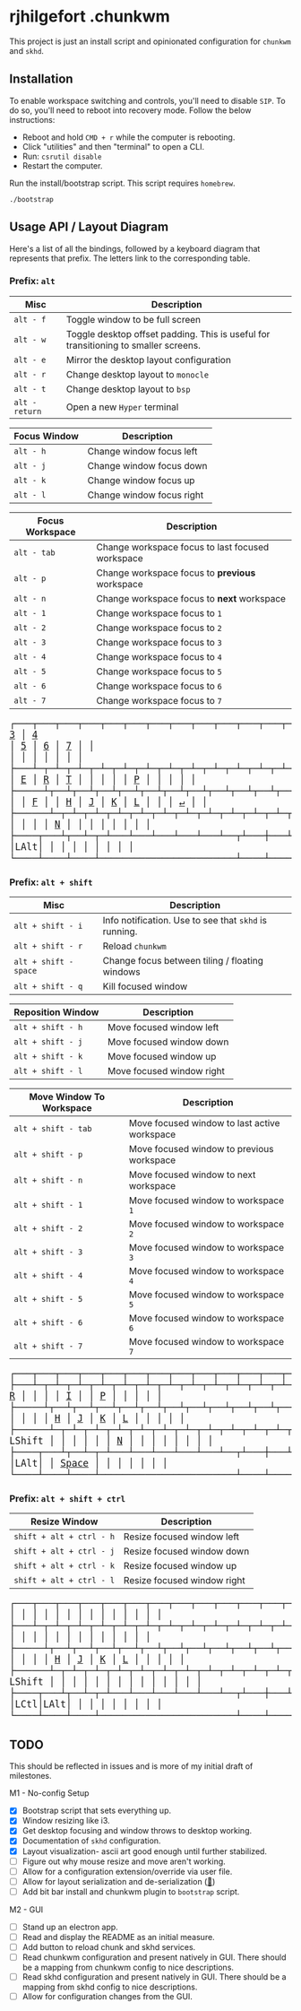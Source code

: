 # rjhilgefort .chunkwm

This project is just an install script and opinionated configuration for `chunkwm` and `skhd`.

## Installation

To enable workspace switching and controls, you'll need to disable `SIP`. To do so, you'll need to reboot into recovery mode. Follow the below instructions:

- Reboot and hold `CMD + r` while the computer is rebooting.
- Click "utilities" and then "terminal" to open a CLI.
- Run: `csrutil disable`
- Restart the computer.

Run the install/bootstrap script. This script requires `homebrew`.

```shell
./bootstrap
```

## Usage API / Layout Diagram

Here's a list of all the bindings, followed by a keyboard diagram that represents that prefix. The letters link to the corresponding table.

### Prefix: `alt`

| Misc                                | Description                                                                         |
| ----------------------------------- | ----------------------------------------------------------------------------------- |
| <a id="full-screen" /> `alt - f`    | Toggle window to be full screen                                                     |
| <a id="toggle-padding" /> `alt - w` | Toggle desktop offset padding. This is useful for transitioning to smaller screens. |
| <a id="layout-mirror" /> `alt - e`  | Mirror the desktop layout configuration                                             |
| <a id="layout-monocle" /> `alt - r` | Change desktop layout to `monocle`                                                  |
| <a id="layout-bsp" /> `alt - t`     | Change desktop layout to `bsp`                                                      |
| <a id="terminal" /> `alt - return`  | Open a new `Hyper` terminal                                                         |

| Focus Window                        | Description                            |
| ----------------------------------- | -------------------------------------- |
| <a id="focus-left" /> `alt - h`     | Change window focus left               |
| <a id="focus-down" /> `alt - j`     | Change window focus down               |
| <a id="focus-up" /> `alt - k`       | Change window focus up                 |
| <a id="focus-right" /> `alt - l`    | Change window focus right              |

| Focus Workspace                        | Description                   |
| -------------------------------------- | ----------------------------- |
| <a id="focus-workspace-last" /> `alt - tab` | Change workspace focus to last focused workspace |
| <a id="focus-workspace-previous" /> `alt - p` | Change workspace focus to **previous** workspace |
| <a id="focus-workspace-next" /> `alt - n` | Change workspace focus to **next** workspace |
| <a id="focus-workspace-1" /> `alt - 1` | Change workspace focus to `1` |
| <a id="focus-workspace-2" /> `alt - 2` | Change workspace focus to `2` |
| <a id="focus-workspace-3" /> `alt - 3` | Change workspace focus to `3` |
| <a id="focus-workspace-4" /> `alt - 4` | Change workspace focus to `4` |
| <a id="focus-workspace-5" /> `alt - 5` | Change workspace focus to `5` |
| <a id="focus-workspace-6" /> `alt - 6` | Change workspace focus to `6` |
| <a id="focus-workspace-7" /> `alt - 7` | Change workspace focus to `7` |

<big><pre>
┌───┬───┬───┬───┬───┬───┬───┬───┬───┬───┬───┬───┬───┬───┬───┬───┐
│   │ [1](#focus-workspace-1) │ [2](#focus-workspace-2) │ [3](#focus-workspace-3) │ [4](#focus-workspace-4) │ [5](#focus-workspace-5) │ [6](#focus-workspace-6) │ [7](#focus-workspace-7) │   │   │   │   │   │   │   │   │
├───┴─┬─┴─┬─┴─┬─┴─┬─┴─┬─┴─┬─┴─┬─┴─┬─┴─┬─┴─┬─┴─┬─┴─┬─┴─┬─┴───┼───┤
│ [Tab](#focus-workspace-last) │   │ [W](#toggle-padding) │ [E](#layout-mirror) │ [R](#layout-monocle) │ [T](#layout-bsp) │   │   │   │   │ [P](#focus-workspace-previous) │   │   │     │   │
├─────┴┬──┴┬──┴┬──┴┬──┴┬──┴┬──┴┬──┴┬──┴┬──┴┬──┴┬──┴┬──┴─────┼───┤
│      │   │   │   │ [F](#full-screen) │   │ [H](#focus-left) │ [J](#focus-down) │ [K](#focus-up) │ [L](#focus-right) │   │   │   [↵](#terminal)    │   │
├──────┴─┬─┴─┬─┴─┬─┴─┬─┴─┬─┴─┬─┴─┬─┴─┬─┴─┬─┴─┬─┴─┬─┴────┬───┼───┤
│        │   │   │   │   │   │ [N](#focus-workspace-next) │   │   │   │   │      │   │   │
├────┬───┴┬──┴─┬─┴───┴───┴───┴───┴───┴──┬┴───┼───┴┬─┬───┼───┼───┤
│    │LAlt│    │                        │    │    │ │   │   │   │
└────┴────┴────┴────────────────────────┴────┴────┘ └───┴───┴───┘
</big></pre>


### Prefix: `alt + shift`

| Misc                                                | Description                                           |
| --------------------------------------------------- | ----------------------------------------------------- |
| <a id="info" /> `alt + shift - i`                   | Info notification. Use to see that `skhd` is running. |
| <a id="reload" /> `alt + shift - r`                 | Reload `chunkwm`                                      |
| <a id="toggle-focus-float" /> `alt + shift - space` | Change focus between tiling / floating windows        |
| <a id="kill-focused" /> `alt + shift - q`           | Kill focused window                                   |

| Reposition Window                               | Description               |
| ----------------------------------------------- | ------------------------- |
| <a id="move-focused-left" /> `alt + shift - h`  | Move focused window left  |
| <a id="move-focused-down" /> `alt + shift - j`  | Move focused window down  |
| <a id="move-focused-up" /> `alt + shift - k`    | Move focused window up    |
| <a id="move-focused-right" /> `alt + shift - l` | Move focused window right |

| Move Window To Workspace                              | Description                                  |
| ----------------------------------------------------- | -------------------------------------------- |
| <a id="move-focused-last" /> `alt + shift - tab`        | Move focused window to last active workspace |
| <a id="move-focused-previous" /> `alt + shift - p`    | Move focused window to previous workspace    |
| <a id="move-focused-next" /> `alt + shift - n`        | Move focused window to next workspace        |
| <a id="move-focused-workspace-1" /> `alt + shift - 1` | Move focused window to workspace `1`         |
| <a id="move-focused-workspace-2" /> `alt + shift - 2` | Move focused window to workspace `2`         |
| <a id="move-focused-workspace-3" /> `alt + shift - 3` | Move focused window to workspace `3`         |
| <a id="move-focused-workspace-4" /> `alt + shift - 4` | Move focused window to workspace `4`         |
| <a id="move-focused-workspace-5" /> `alt + shift - 5` | Move focused window to workspace `5`         |
| <a id="move-focused-workspace-6" /> `alt + shift - 6` | Move focused window to workspace `6`         |
| <a id="move-focused-workspace-7" /> `alt + shift - 7` | Move focused window to workspace `7`         |

<big><pre>
┌───┬───┬───┬───┬───┬───┬───┬───┬───┬───┬───┬───┬───┬───┬───┬───┐
│   │ [1](#move-focused-workspace-1) │ [2](#move-focused-workspace-2) │ [3](#move-focused-workspace-3) │ [4](#move-focused-workspace-4) │ [5](#move-focused-workspace-5) │ [6](#move-focused-workspace-6) │ [7](#move-focused-workspace-7) │   │   │   │   │   │   │   │   │
├───┴─┬─┴─┬─┴─┬─┴─┬─┴─┬─┴─┬─┴─┬─┴─┬─┴─┬─┴─┬─┴─┬─┴─┬─┴─┬─┴───┼───┤
│ [Tab](#move-focused-last) │ [Q](#kill-focused) │   │   │ [R](#reload) │   │   │   │ [I](#info) │   │ [P](#move-focused-previous) │   │   │     │   │
├─────┴┬──┴┬──┴┬──┴┬──┴┬──┴┬──┴┬──┴┬──┴┬──┴┬──┴┬──┴┬──┴─────┼───┤
│      │   │   │   │   │   │ [H](#move-focused-left) │ [J](#move-focused-down) │ [K](#move-focused-up) │ [L](#move-focused-right) │   │   │        │   │
├──────┴─┬─┴─┬─┴─┬─┴─┬─┴─┬─┴─┬─┴─┬─┴─┬─┴─┬─┴─┬─┴─┬─┴────┬───┼───┤
│ LShift │   │   │   │   │   │ [N](#move-focused-next) │   │   │   │   │      │   │   │
├────┬───┴┬──┴─┬─┴───┴───┴───┴───┴───┴──┬┴───┼───┴┬─┬───┼───┼───┤
│    │LAlt│    │         [Space](#toggle-focus-float)          │    │    │ │   │   │   │
└────┴────┴────┴────────────────────────┴────┴────┘ └───┴───┴───┘
</big></pre>


### Prefix: `alt + shift + ctrl`

| Resize Window                                    | Description                 |
| ------------------------------------------------ | --------------------------- |
| <a id="resize-left" /> `shift + alt + ctrl - h`  | Resize focused window left  |
| <a id="resize-down" /> `shift + alt + ctrl - j`  | Resize focused window down  |
| <a id="resize-up" /> `shift + alt + ctrl - k`    | Resize focused window up    |
| <a id="resize-right" /> `shift + alt + ctrl - l` | Resize focused window right |

<big><pre>
┌───┬───┬───┬───┬───┬───┬───┬───┬───┬───┬───┬───┬───┬───┬───┬───┐
│   │   │   │   │   │   │   │   │   │   │   │   │   │   │   │   │
├───┴─┬─┴─┬─┴─┬─┴─┬─┴─┬─┴─┬─┴─┬─┴─┬─┴─┬─┴─┬─┴─┬─┴─┬─┴─┬─┴───┼───┤
│     │   │   │   │   │   │   │   │   │   │   │   │   │     │   │
├─────┴┬──┴┬──┴┬──┴┬──┴┬──┴┬──┴┬──┴┬──┴┬──┴┬──┴┬──┴┬──┴─────┼───┤
│      │   │   │   │   │   │ [H](#resize-left) │ [J](#resize-down) │ [K](#resize-up) │ [L](#resize-right) │   │   │        │   │
├──────┴─┬─┴─┬─┴─┬─┴─┬─┴─┬─┴─┬─┴─┬─┴─┬─┴─┬─┴─┬─┴─┬─┴────┬───┼───┤
│ LShift │   │   │   │   │   │   │   │   │   │   │      │   │   │
├────┬───┴┬──┴─┬─┴───┴───┴───┴───┴───┴──┬┴───┼───┴┬─┬───┼───┼───┤
│LCtl│LAlt│    │                        │    │    │ │   │   │   │
└────┴────┴────┴────────────────────────┴────┴────┘ └───┴───┴───┘
</big></pre>
 

## TODO

This should be reflected in issues and is more of my initial draft of milestones.

M1 - No-config Setup
- [x] Bootstrap script that sets everything up.
- [x] Window resizing like i3.
- [x] Get desktop focusing and window throws to desktop working.
- [x] Documentation of `skhd` configuration.
- [x] Layout visualization- ascii art good enough until further stabilized.
- [ ] Figure out why mouse resize and move aren't working.
- [ ] Allow for a configuration extension/override via user file.
- [ ] Allow for layout serialization and de-serialization ([🔗](https://github.com/koekeishiya/chunkwm/blob/master/src/plugins/tiling/README.md#serialize-desktop-bsp-tree-to-file))
- [ ] Add bit bar install and chunkwm plugin to `bootstrap` script.

M2 - GUI 
- [ ] Stand up an electron app.
- [ ] Read and display the README as an initial measure.
- [ ] Add button to reload chunk and skhd services.
- [ ] Read chunkwm configuration and present natively in GUI. There should be a mapping from chunkwm config to nice descriptions.
- [ ] Read skhd configuration and present natively in GUI. There should be a mapping from skhd config to nice descriptions.
- [ ] Allow for configuration changes from the GUI.

<!---
```
┌───┬───┬───┬───┬───┬───┬───┬───┬───┬───┬───┬───┬───┬───┬───┬───┐
│Esc│ 1 │ 2 │ 3 │ 4 │ 5 │ 6 │ 7 │ 8 │ 9 │ 0 │ - │ = │ \ │ ` │PSc│
├───┴─┬─┴─┬─┴─┬─┴─┬─┴─┬─┴─┬─┴─┬─┴─┬─┴─┬─┴─┬─┴─┬─┴─┬─┴─┬─┴───┼───┤
│ Tab │ Q │ W │ E │ R │ T │ Y │ U │ I │ O │ P │ [ │ ] │Bspc │Del│
├─────┴┬──┴┬──┴┬──┴┬──┴┬──┴┬──┴┬──┴┬──┴┬──┴┬──┴┬──┴┬──┴─────┼───┤
│FnCaps│ A │ S │ D │ F │ G │ H │ J │ K │ L │ ; │ ' │ Enter  │PgU│
├──────┴─┬─┴─┬─┴─┬─┴─┬─┴─┬─┴─┬─┴─┬─┴─┬─┴─┬─┴─┬─┴─┬─┴────┬───┼───┤
│ LShift │ Z │ X │ C │ V │ B │ N │ M │ , │ . │ / │SftCtl│ ↑ │PgD│
├────┬───┴┬──┴─┬─┴───┴───┴───┴───┴───┴──┬┴───┼───┴┬─┬───┼───┼───┤
│LCtl│LGui│LAlt│         Space          │RAlt│FnLk│ │ ← │ ↓ │ → │
└────┴────┴────┴────────────────────────┴────┴────┘ └───┴───┴───┘
```
```
┌───┬───┬───┬───┬───┬───┬───┬───┬───┬───┬───┬───┬───┬───┬───┬───┐
│   │   │   │   │   │   │   │   │   │   │   │   │   │   │   │   │
├───┴─┬─┴─┬─┴─┬─┴─┬─┴─┬─┴─┬─┴─┬─┴─┬─┴─┬─┴─┬─┴─┬─┴─┬─┴─┬─┴───┼───┤
│     │   │   │   │   │   │   │   │   │   │   │   │   │     │   │
├─────┴┬──┴┬──┴┬──┴┬──┴┬──┴┬──┴┬──┴┬──┴┬──┴┬──┴┬──┴┬──┴─────┼───┤
│      │   │   │   │ F │   │   │   │   │   │   │   │        │   │
├──────┴─┬─┴─┬─┴─┬─┴─┬─┴─┬─┴─┬─┴─┬─┴─┬─┴─┬─┴─┬─┴─┬─┴────┬───┼───┤
│        │   │   │   │   │   │   │   │   │   │   │      │   │   │
├────┬───┴┬──┴─┬─┴───┴───┴───┴───┴───┴──┬┴───┼───┴┬─┬───┼───┼───┤
│    │    │LAlt│                        │    │    │ │   │   │   │
└────┴────┴────┴────────────────────────┴────┴────┘ └───┴───┴───┘
```
--->